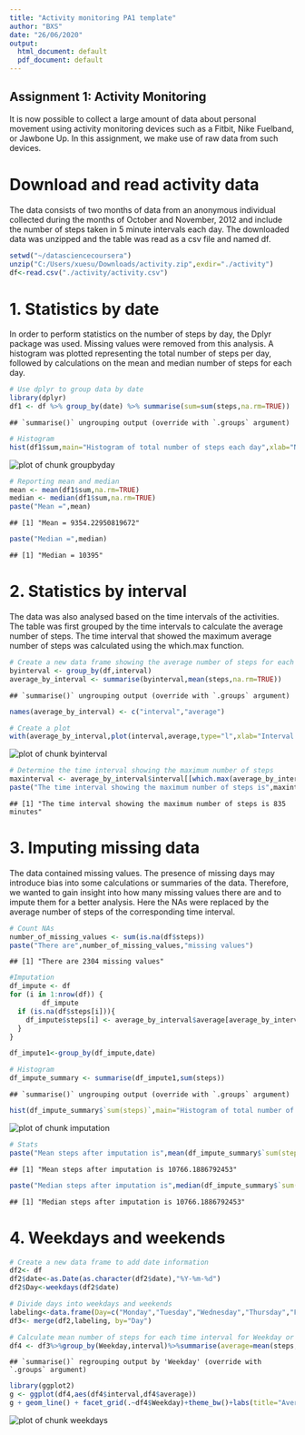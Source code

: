 ```yaml
---
title: "Activity monitoring PA1 template"
author: "BXS"
date: "26/06/2020"
output:
  html_document: default
  pdf_document: default
---
```


## Assignment 1: Activity Monitoring

It is now possible to collect a large amount of data about personal movement using activity monitoring devices such as a Fitbit, Nike Fuelband, or Jawbone Up. In this assignment, we make use of raw data from such devices.

# Download and read activity data

The data consists of two months of data from an anonymous individual collected during the months of October and November, 2012 and include the number of steps taken in 5 minute intervals each day. The downloaded data was unzipped and the table was read as a csv file and named df.


```r
setwd("~/datasciencecoursera")
unzip("C:/Users/xuesu/Downloads/activity.zip",exdir="./activity")
df<-read.csv("./activity/activity.csv")
```

# 1. Statistics by date
In order to perform statistics on the number of steps by day, the Dplyr package was used. Missing values were removed from this analysis. A histogram was plotted representing the total number of steps per day, followed by calculations on the mean and median number of steps for each day.


```r
# Use dplyr to group data by date
library(dplyr)
df1 <- df %>% group_by(date) %>% summarise(sum=sum(steps,na.rm=TRUE))
```

```
## `summarise()` ungrouping output (override with `.groups` argument)
```

```r
# Histogram
hist(df1$sum,main="Histogram of total number of steps each day",xlab="Number of steps per day")
```

![plot of chunk groupbyday](figure/groupbyday-1.png)

```r
# Reporting mean and median
mean <- mean(df1$sum,na.rm=TRUE)
median <- median(df1$sum,na.rm=TRUE)
paste("Mean =",mean)
```

```
## [1] "Mean = 9354.22950819672"
```

```r
paste("Median =",median)
```

```
## [1] "Median = 10395"
```

# 2. Statistics by interval
The data was also analysed based on the time intervals of the activities. The table was first grouped by the time intervals to calculate the average number of steps. The time interval that showed the maximum average number of steps was calculated using the which.max function.


```r
# Create a new data frame showing the average number of steps for each time interval
byinterval <- group_by(df,interval)
average_by_interval <- summarise(byinterval,mean(steps,na.rm=TRUE))
```

```
## `summarise()` ungrouping output (override with `.groups` argument)
```

```r
names(average_by_interval) <- c("interval","average")

# Create a plot
with(average_by_interval,plot(interval,average,type="l",xlab="Interval (min)",ylab="Average number of steps",main="Time series of activitity"))
```

![plot of chunk byinterval](figure/byinterval-1.png)

```r
# Determine the time interval showing the maximum number of steps
maxinterval <- average_by_interval$interval[[which.max(average_by_interval$average)]]
paste("The time interval showing the maximum number of steps is",maxinterval,"minutes")
```

```
## [1] "The time interval showing the maximum number of steps is 835 minutes"
```


# 3. Imputing missing data
The data contained missing values. The presence of missing days may introduce bias into some calculations or summaries of the data. Therefore, we wanted to gain insight into how many missing values there are and to impute them for a better analysis. Here the NAs were replaced by the average number of steps of the corresponding time interval.


```r
# Count NAs
number_of_missing_values <- sum(is.na(df$steps))
paste("There are",number_of_missing_values,"missing values")
```

```
## [1] "There are 2304 missing values"
```

```r
#Imputation
df_impute <- df
for (i in 1:nrow(df)) {
        df_impute
  if (is.na(df$steps[i])){
    df_impute$steps[i] <- average_by_interval$average[average_by_interval$interval==df_impute$interval[i]]
  }
}

df_impute1<-group_by(df_impute,date)

# Histogram
df_impute_summary <- summarise(df_impute1,sum(steps))
```

```
## `summarise()` ungrouping output (override with `.groups` argument)
```

```r
hist(df_impute_summary$`sum(steps)`,main="Histogram of total number of steps each day (with imputation)",xlab="Number of steps per day",cex.main=0.8)
```

![plot of chunk imputation](figure/imputation-1.png)

```r
# Stats
paste("Mean steps after imputation is",mean(df_impute_summary$`sum(steps)`))
```

```
## [1] "Mean steps after imputation is 10766.1886792453"
```

```r
paste("Median steps after imputation is",median(df_impute_summary$`sum(steps)`))
```

```
## [1] "Median steps after imputation is 10766.1886792453"
```

# 4. Weekdays and weekends

```r
# Create a new data frame to add date information
df2<- df
df2$date<-as.Date(as.character(df2$date),"%Y-%m-%d")
df2$Day<-weekdays(df2$date)

# Divide days into weekdays and weekends
labeling<-data.frame(Day=c("Monday","Tuesday","Wednesday","Thursday","Friday","Saturday","Sunday"),Weekday=c("Weekday","Weekday","Weekday","Weekday","Weekday","Weekend","Weekend"))
df3<- merge(df2,labeling, by="Day")

# Calculate mean number of steps for each time interval for Weekday or Weekends
df4 <- df3%>%group_by(Weekday,interval)%>%summarise(average=mean(steps,na.rm=TRUE))
```

```
## `summarise()` regrouping output by 'Weekday' (override with `.groups` argument)
```

```r
library(ggplot2)
g <- ggplot(df4,aes(df4$interval,df4$average))
g + geom_line() + facet_grid(.~df4$Weekday)+theme_bw()+labs(title="Average number of steps", x="Interval (min)",y="Average steps")
```

![plot of chunk weekdays](figure/weekdays-1.png)


